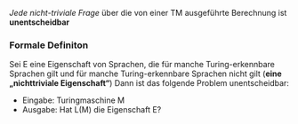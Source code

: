 *Jede nicht-triviale Frage* über die von einer TM ausgeführte Berechnung ist **unentscheidbar**


### Formale Definiton 
Sei E eine Eigenschaft von Sprachen, die für manche Turing-erkennbare Sprachen gilt und für manche Turing-erkennbare Sprachen nicht gilt (**eine „nichttriviale Eigenschaft“**) Dann ist das folgende Problem unentscheidbar:
-  Eingabe: Turingmaschine M
-  Ausgabe: Hat L(M) die Eigenschaft E?